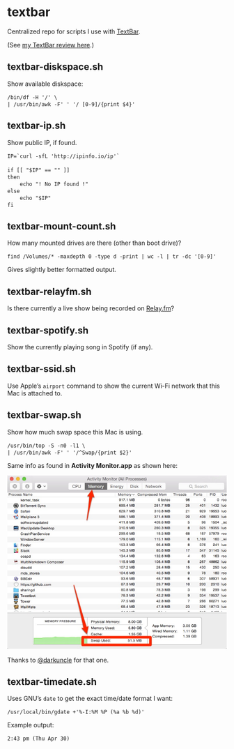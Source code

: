 # textbar

Centralized repo for scripts I use with [TextBar](http://www.richsomerfield.com/apps/).

(See [my TextBar review here](http://www.macstories.net/mac/textbar-puts-your-text-into-the-menu-bar/).)

## textbar-diskspace.sh

Show available diskspace:

	/bin/df -H '/' \
	| /usr/bin/awk -F' ' '/ [0-9]/{print $4}'


## textbar-ip.sh

Show public IP, if found.

	IP=`curl -sfL 'http://ipinfo.io/ip'`

	if [[ "$IP" == "" ]]
	then
		echo "! No IP found !"
	else
		echo "$IP"
	fi


## textbar-mount-count.sh

How many mounted drives are there (other than boot drive)?

	find /Volumes/* -maxdepth 0 -type d -print | wc -l | tr -dc '[0-9]'

Gives slightly better formatted output.

## textbar-relayfm.sh

Is there currently a live show being recorded on [Relay.fm](http://www.relay.fm/live)?

## textbar-spotify.sh

Show the currently playing song in Spotify (if any).

## textbar-ssid.sh

Use Apple’s `airport` command to show the current Wi-Fi network that this Mac is attached to.

## textbar-swap.sh

Show how much swap space this Mac is using.

	/usr/bin/top -S -n0 -l1 \
	| /usr/bin/awk -F' ' '/^Swap/{print $2}'

Same info as found in **Activity Monitor.app** as shown here:

![](images/swap-used.jpg)

Thanks to [@darkuncle](https://twitter.com/darkuncle/status/593513107940454400) for that one.

## textbar-timedate.sh

Uses GNU’s `date` to get the exact time/date format I want:

	/usr/local/bin/gdate +'%-I:%M %P (%a %b %d)'

Example output:

	2:43 pm (Thu Apr 30)

